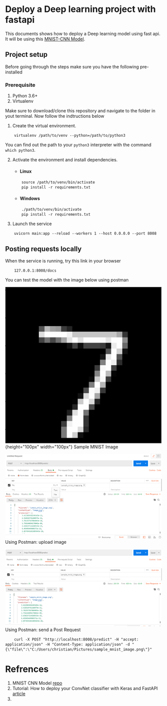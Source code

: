 # Deploy a Deep learning project with fastapi
This documents shows how to deploy a Deep learning model using fast api. It will be using this [MNIST-CNN Model](https://github.com/Semicolon-Tech/cnn_intro_with_mnist).

## Project setup
Before going through the steps make sure you have the following pre-installed

### Prerequisite
1. Python 3.6+
2. Virtualenv


Make sure to download/clone this repository and navigate to the folder in yout terminal. Now follow the indtructions below

1. Create the virtual environment.
```
    virtualenv /path/to/venv --python=/path/to/python3
```
You can find out the path to your `python3` interpreter with the command `which python3`.

2. Activate the environment and install dependencies.
    - #### Linux
    ```
        source /path/to/venv/bin/activate
        pip install -r requirements.txt
    ```

    - #### Windows
    ```
        ./path/to/venv/bin/activate
        pip install -r requirements.txt
    ```

3. Launch the service
```
    uvicorn main:app --reload --workers 1 --host 0.0.0.0 --port 8008
```

## Posting requests locally
When the service is running, try this link in your browser
```
    127.0.0.1:8008/docs
```

You can test the model with the image below using postman 

![Sample MNIST Image](images/sample_mnist_image.png?raw=true "Sample MNIST Image"){height="100px" width="100px"}
Sample MNIST Image

![Using Postman: upload image](images/postman_example_pre.png?raw=true "Using Postman: upload image")
Using Postman: upload image

![Using Postman: send a Post Request](images/postman_example.png?raw=true "Using Postman: send a Post Request")
Using Postman: send a Post Request

```
    curl -X POST "http://localhost:8008/predict" -H "accept: application/json" -H "Content-Type: application/json" -d "{\"file\":\"C:/Users/christian/Pictures/sample_mnist_image.png\"}"
```

# Refrences
1. MNIST CNN Model [repo](https://github.com/Semicolon-Tech/cnn_intro_with_mnist)
2. Tutorial: How to deploy your ConvNet classifier with Keras and FastAPI [article](https://www.machinecurve.com/index.php/2020/03/19/tutorial-how-to-deploy-your-convnet-classifier-with-keras-and-fastapi/#full-model-code)
3. 
